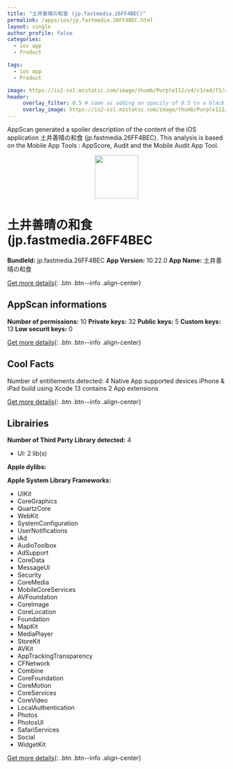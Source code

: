 ```yaml
---
title: "土井善晴の和食 (jp.fastmedia.26FF4BEC)"
permalink: /apps/ios/jp.fastmedia.26FF4BEC.html
layout: single
author_profile: false
categories: 
  - ios app 
  - Product 

tags: 
  - ios app 
  - Product 

image: https://is2-ssl.mzstatic.com/image/thumb/Purple112/v4/c3/ed/f3/c3edf381-007d-e953-327b-dcaa32e66689/AppIcon-1x_U007emarketing-0-7-0-85-220.png/512x512bb.jpg
header: 
     overlay_filter: 0.5 # same as adding an opacity of 0.5 to a black background
     overlay_image: https://is2-ssl.mzstatic.com/image/thumb/Purple112/v4/c3/ed/f3/c3edf381-007d-e953-327b-dcaa32e66689/AppIcon-1x_U007emarketing-0-7-0-85-220.png/512x512bb.jpg
---
```

AppScan generated a spoiler description of the content of the iOS application 土井善晴の和食 (jp.fastmedia.26FF4BEC). This analysis is based on the Mobile App Tools : AppScore, Audit and the Mobile Audit App Tool.

  
  
<div style="text-align: center;"><img src="https://is2-ssl.mzstatic.com/image/thumb/Purple112/v4/c3/ed/f3/c3edf381-007d-e953-327b-dcaa32e66689/AppIcon-1x_U007emarketing-0-7-0-85-220.png/512x512bb.jpg" width="100" height="100"></div>  
  
# 土井善晴の和食 (jp.fastmedia.26FF4BEC

**BundleId:** jp.fastmedia.26FF4BEC
**App Version:** 10.22.0
**App Name:** 土井善晴の和食


[Get more details](/pricing.html){: .btn .btn--info .align-center}  
  
## AppScan informations 

**Number of permissions:** 10
**Private keys:** 32
**Public keys:** 5
**Custom keys:** 13
**Low securit keys:** 0
  
[Get more details](/pricing.html){: .btn .btn--info .align-center}

## Cool Facts

Number of entitlements detected: 4
Native App
supported devices iPhone & iPad
build using Xcode 13
contains 2 App extensions
  
[Get more details](/pricing.html){: .btn .btn--info .align-center}

## Librairies 
**Number of Third Party Library detected:** 4
- UI: 2 lib(s)

**Apple dylibs:**


**Apple System Library Frameworks:**
- UIKit
- CoreGraphics
- QuartzCore
- WebKit
- SystemConfiguration
- UserNotifications
- iAd
- AudioToolbox
- AdSupport
- CoreData
- MessageUI
- Security
- CoreMedia
- MobileCoreServices
- AVFoundation
- CoreImage
- CoreLocation
- Foundation
- MapKit
- MediaPlayer
- StoreKit
- AVKit
- AppTrackingTransparency
- CFNetwork
- Combine
- CoreFoundation
- CoreMotion
- CoreServices
- CoreVideo
- LocalAuthentication
- Photos
- PhotosUI
- SafariServices
- Social
- WidgetKit


  
[Get more details](/pricing.html){: .btn .btn--info .align-center}

